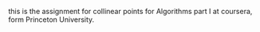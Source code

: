 this is the assignment for collinear points for Algorithms part I at coursera, form Princeton University.

